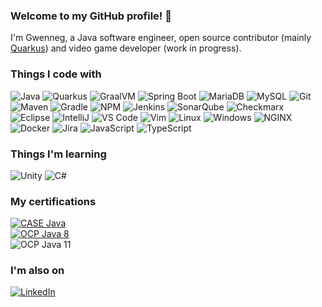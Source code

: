 ### Welcome to my GitHub profile! 👋

I'm Gwenneg, a Java software engineer, open source contributor (mainly [Quarkus](https://github.com/quarkusio/quarkus)) and video game developer (work in progress).

### Things I code with
<p>
<img src="https://img.shields.io/badge/-Java-007396.svg?logo=java&style=flat-square&logoColor=white" alt="Java" />
<img src="https://img.shields.io/badge/-Quarkus-4695EB.svg?logo=quarkus&style=flat-square&logoColor=white" alt="Quarkus" />
<img src="https://img.shields.io/badge/-Graal%20VM-f29111.svg?style=flat-square" alt="GraalVM" />
<img src="https://img.shields.io/badge/-Spring%20Boot-6DB33F.svg?logo=spring&style=flat-square&logoColor=white" alt="Spring Boot" />
<img src="https://img.shields.io/badge/-MariaDB-003545.svg?logo=mariadb&style=flat-square&logoColor=white" alt="MariaDB" />
<img src="https://img.shields.io/badge/-MySQL-4479A1.svg?logo=mysql&style=flat-square&logoColor=white" alt="MySQL" />
<img src="https://img.shields.io/badge/-Git-F05032.svg?style=flat-square&logo=git&logoColor=white" alt="Git" />
<img src="https://img.shields.io/badge/-Maven-C71A36.svg?logo=apache-maven&style=flat-square&logoColor=white" alt="Maven" />
<img src="https://img.shields.io/badge/-Gradle-02303A.svg?logo=gradle&style=flat-square&logoColor=white" alt="Gradle" />
<img src="https://img.shields.io/badge/-NPM-CB3837.svg?logo=npm&style=flat-square&logoColor=white" alt="NPM" />
<img src="https://img.shields.io/badge/-Jenkins-D24939.svg?logo=jenkins&style=flat-square&logoColor=white" alt="Jenkins" />
<img src="https://img.shields.io/badge/-SonarQube-4E9BCD.svg?logo=sonarqube&style=flat-square&logoColor=white" alt="SonarQube" />
<img src="https://img.shields.io/badge/-Checkmarx-54B848.svg?logo=checkmarx&style=flat-square&logoColor=white" alt="Checkmarx" />
<img src="https://img.shields.io/badge/-Eclipse-2C2255.svg?logo=eclipse-ide&style=flat-square&logoColor=white" alt="Eclipse" />
<img src="https://img.shields.io/badge/-IntelliJ-000000.svg?logo=intellij-idea&style=flat-square&logoColor=white" alt="IntelliJ" />
<img src="https://img.shields.io/badge/-VS%20Code-007ACC.svg?logo=visual-studio-code&style=flat-square&logoColor=white" alt="VS Code" />
<img src="https://img.shields.io/badge/-Vim-019733.svg?logo=vim&style=flat-square&logoColor=white" alt="Vim" />
<img src="https://img.shields.io/badge/-Linux-FCC624.svg?logo=linux&style=flat-square&logoColor=white" alt="Linux" />
<img src="https://img.shields.io/badge/-Windows-0078D6.svg?logo=windows&style=flat-square&logoColor=white" alt="Windows" />
<img src="https://img.shields.io/badge/-NGINX-269539.svg?logo=nginx&style=flat-square&logoColor=white" alt="NGINX" />
<img src="https://img.shields.io/badge/-Docker-2496ED.svg?logo=docker&style=flat-square&logoColor=white" alt="Docker" />
<img src="https://img.shields.io/badge/-Jira-0052CC.svg?logo=jira&style=flat-square&logoColor=white" alt="Jira" />
<img src="https://img.shields.io/badge/-JavaScript-F7DF1E.svg?logo=javascript&style=flat-square&logoColor=white" alt="JavaScript" />
<img src="https://img.shields.io/badge/-TypeScript-007ACC.svg?logo=typescript&style=flat-square&logoColor=white" alt="TypeScript" />
</p>

### Things I'm learning
<p>
<img src="https://img.shields.io/badge/-Unity-000000.svg?logo=unity&style=flat-square&logoColor=white" alt="Unity" />
<img src="https://img.shields.io/badge/-C%23-239120.svg?logo=c-sharp&style=flat-square&logoColor=white" alt="C#" />
</p>

### My certifications
<p>
<a href="https://aspen.eccouncil.org/VerifyBadge?type=certification&a=uw1EBjWbaxTgfDS+7udYFoztDG6RBKopeJeFJYlI43Y="><img src="https://img.shields.io/badge/Certified%20Application%20Security%20Engineer%20--%20Java-OBTAINED-green?style=flat-square" alt="CASE Java" /></a><br/>
<a href="https://catalog-education.oracle.com/pls/certview/sharebadge?id=799CD7D8A9B0149B7882ED4FC131BE544234F3C675B8B0D3F15BEE48D4C52E38"><img src="https://img.shields.io/badge/Oracle%20Certified%20Professional%3A%20Java%20SE%2011%20Developer-OBTAINED-green?style=flat-square" alt="OCP Java 8" /></a><br/>
<img src="https://img.shields.io/badge/Oracle%20Certified%20Professional%3A%20Java%20SE%2017%20Developer-IN%20PROGRESS-yellow?style=flat-square" alt="OCP Java 11" />
</p>

### I'm also on

<p>
<a href="https://www.linkedin.com/in/gwenneg/"><img src="https://img.shields.io/badge/linkedin-%230077B5.svg?&style=for-the-badge&logo=linkedin&logoColor=white" alt="LinkedIn" /></a> 
</p>

